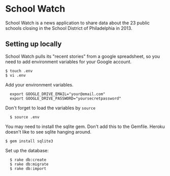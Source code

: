 # School Watch

School Watch is a news application to share data about the 23 public schools
closing in the School District of Philadelphia in 2013.

## Setting up locally

School Watch pulls its "recent stories" from a google spreadsheet, so 
you need to add environment variables for your Google account.

    $ touch .env
    $ vi .env

Add your environment variables.

	  export GOOGLE_DRIVE_EMAIL="your@email.com"
	  export GOOGLE_DRIVE_PASSWORD="yoursecretpassword"

Don't forget to load the variables by `source` 

	  $ source .env

You may need to install the sqlite gem. Don't add this to the Gemfile. Heroku doesn't like to see sqlite hanging around.

    $ gem install sqlite3

Set up the database:

	  $ rake db:create
	  $ rake db:migrate
	  $ rake db:import
